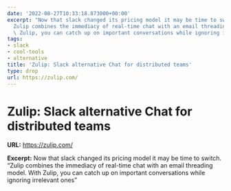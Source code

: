 ```yaml
---
date: '2022-08-27T10:33:18.873000+00:00'
excerpt: "Now that slack changed its pricing model it may be time to switch. \u201C\
  Zulip combines the immediacy of real-time chat with an email threading model. With\
  \ Zulip, you can catch up on important conversations while ignoring irrelevant ones\u201D"
tags:
- slack
- cool-tools
- alternative
title: 'Zulip: Slack alternative Chat for distributed teams'
type: drop
url: https://zulip.com/
---
```


# Zulip: Slack alternative Chat for distributed teams

**URL:** https://zulip.com/

**Excerpt:** Now that slack changed its pricing model it may be time to switch. “Zulip combines the immediacy of real-time chat with an email threading model. With Zulip, you can catch up on important conversations while ignoring irrelevant ones”

